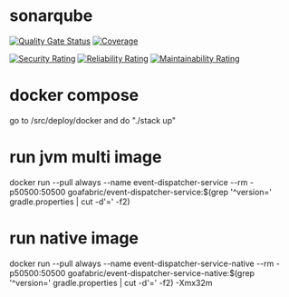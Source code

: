 # sonarqube
[![Quality Gate Status](https://sonarcloud.io/api/project_badges/measure?project=org.goafabric%3Aevent-dispatcher-service&metric=alert_status)](https://sonarcloud.io/summary/new_code?id=org.goafabric%3Aevent-dispatcher-service)
[![Coverage](https://sonarcloud.io/api/project_badges/measure?project=org.goafabric%3Aevent-dispatcher-service&metric=coverage)](https://sonarcloud.io/summary/new_code?id=org.goafabric%3Aevent-dispatcher-service)

[![Security Rating](https://sonarcloud.io/api/project_badges/measure?project=org.goafabric%3Aevent-dispatcher-service&metric=security_rating)](https://sonarcloud.io/summary/new_code?id=org.goafabric%3Aevent-dispatcher-service)
[![Reliability Rating](https://sonarcloud.io/api/project_badges/measure?project=org.goafabric%3Aevent-dispatcher-service&metric=reliability_rating)](https://sonarcloud.io/summary/new_code?id=org.goafabric%3Aevent-dispatcher-service)
[![Maintainability Rating](https://sonarcloud.io/api/project_badges/measure?project=org.goafabric%3Aevent-dispatcher-service&metric=sqale_rating)](https://sonarcloud.io/summary/new_code?id=org.goafabric%3Aevent-dispatcher-service)

# docker compose
go to /src/deploy/docker and do "./stack up"

# run jvm multi image
docker run --pull always --name event-dispatcher-service --rm -p50500:50500 goafabric/event-dispatcher-service:$(grep '^version=' gradle.properties | cut -d'=' -f2)

# run native image
docker run --pull always --name event-dispatcher-service-native --rm -p50500:50500 goafabric/event-dispatcher-service-native:$(grep '^version=' gradle.properties | cut -d'=' -f2) -Xmx32m

